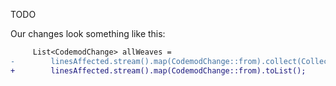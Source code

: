 TODO

Our changes look something like this:

```diff
     List<CodemodChange> allWeaves =
-        linesAffected.stream().map(CodemodChange::from).collect(Collectors.toList());
+        linesAffected.stream().map(CodemodChange::from).toList();
```
